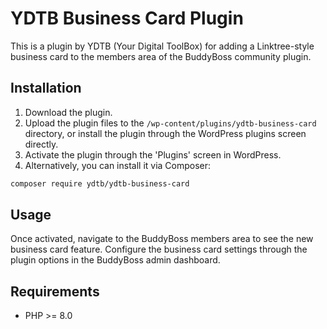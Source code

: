 
# YDTB Business Card Plugin

This is a plugin by YDTB (Your Digital ToolBox) for adding a Linktree-style business card to the members area of the BuddyBoss community plugin.

## Installation

1. Download the plugin.
2. Upload the plugin files to the `/wp-content/plugins/ydtb-business-card` directory, or install the plugin through the WordPress plugins screen directly.
3. Activate the plugin through the 'Plugins' screen in WordPress.
4. Alternatively, you can install it via Composer:
  ```sh
  composer require ydtb/ydtb-business-card
  ```

## Usage

Once activated, navigate to the BuddyBoss members area to see the new business card feature. Configure the business card settings through the plugin options in the BuddyBoss admin dashboard.

## Requirements

* PHP >= 8.0

